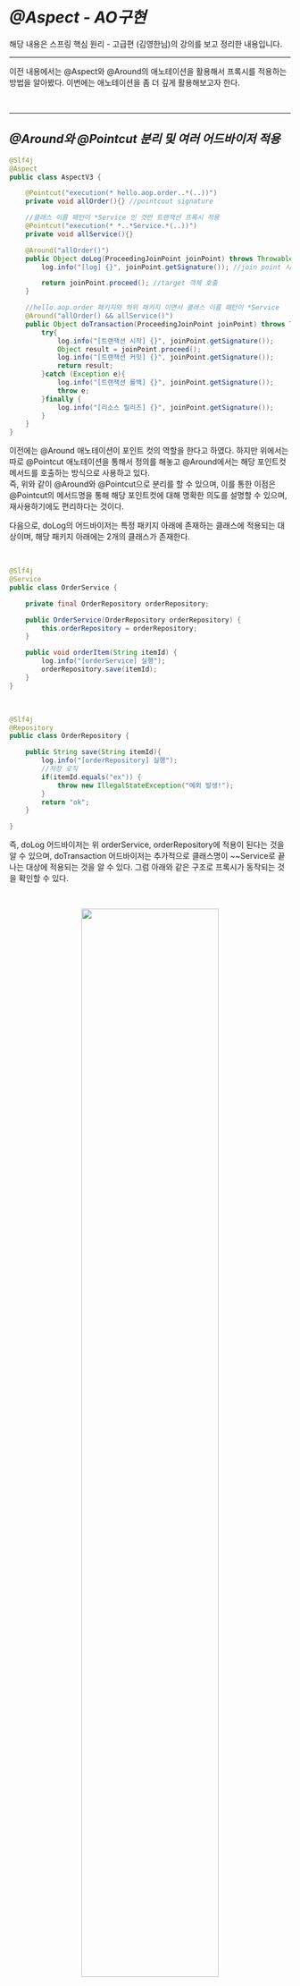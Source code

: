 # **_@Aspect - AO구현_**

해당 내용은 스프링 핵심 원리 - 고급편 (김영한님)의 강의를 보고 정리한 내용입니다.

---

이전 내용에서는 @Aspect와 @Around의 애노테이션을 활용해서 프록시를 적용하는 방법을 알아봤다. 이번에는 애노테이션을 좀 더 깊게 활용해보고자 한다.

</br>

---

## **_@Around와 @Pointcut 분리 및 여러 어드바이저 적용_**

```java
@Slf4j
@Aspect
public class AspectV3 {

    @Pointcut("execution(* hello.aop.order..*(..))")
    private void allOrder(){} //pointcout signature

    //클래스 이름 패턴이 *Service 인 것만 트랜잭션 프록시 적용
    @Pointcut("execution(* *..*Service.*(..))")
    private void allService(){}

    @Around("allOrder()")
    public Object doLog(ProceedingJoinPoint joinPoint) throws Throwable {
        log.info("[log] {}", joinPoint.getSignature()); //join point 시그니처

        return joinPoint.proceed(); //target 객체 호출
    }

    //hello.aop.order 패키지와 하위 패키지 이면서 클래스 이름 패턴이 *Service
    @Around("allOrder() && allService()")
    public Object doTransaction(ProceedingJoinPoint joinPoint) throws Throwable {
        try{
            log.info("[트랜잭션 시작] {}", joinPoint.getSignature());
            Object result = joinPoint.proceed();
            log.info("[트랜잭션 커밋] {}", joinPoint.getSignature());
            return result;
        }catch (Exception e){
            log.info("[트랜잭션 롤백] {}", joinPoint.getSignature());
            throw e;
        }finally {
            log.info("[리소스 릴리즈] {}", joinPoint.getSignature());
        }
    }
}
```

이전에는 @Around 애노테이션이 포인트 컷의 역할을 한다고 하였다. 하지만 위에서는 따로 @Pointcut 애노테이션을 통해서 정의를 해놓고 @Around에서는 해당 포인트컷 메서드를 호출하는 방식으로 사용하고 있다.  
즉, 위와 같이 @Around와 @Pointcut으로 분리를 할 수 있으며, 이를 통한 이점은 @Pointcut의 메서드명을 통해 해당 포인트컷에 대해 명확한 의도를 설명할 수 있으며, 재사용하기에도 편리하다는 것이다.

다음으로, doLog의 어드바이저는 특정 패키지 아래에 존재하는 클래스에 적용되는 대상이며, 해당 패키지 아래에는 2개의 클래스가 존재한다.

</br>

```java
@Slf4j
@Service
public class OrderService {

    private final OrderRepository orderRepository;

    public OrderService(OrderRepository orderRepository) {
        this.orderRepository = orderRepository;
    }

    public void orderItem(String itemId) {
        log.info("[orderService] 실행");
        orderRepository.save(itemId);
    }
}
```

</br>

```java
@Slf4j
@Repository
public class OrderRepository {

    public String save(String itemId){
        log.info("[orderRepository] 실행");
        //저장 로직
        if(itemId.equals("ex")) {
            throw new IllegalStateException("예외 발생!");
        }
        return "ok";
    }

}
```

즉, doLog 어드바이저는 위 orderService, orderRepository에 적용이 된다는 것을 알 수 있으며, doTransaction 어드바이저는 추가적으로 클래스명이 ~~Service로 끝나는 대상에 적용되는 것을 알 수 있다. 그럼 아래와 같은 구조로 프록시가 동작되는 것을 확인할 수 있다.

</br>

  <p align = "center">
  <img src="https://user-images.githubusercontent.com/62879192/207811159-fe74ed67-436b-4fc7-80ba-b0431f1264f7.png" width = 70%>
  </p>

실제로 위와 같이 동작하는지 테스트 코드를 통해 확인해보자.

</br>

```java
    @Test
    void success(){
        orderService.orderItem("itemA");
    }

실행 결과
hello.aop.order.aop.AspectV3             : [log] void hello.aop.order.OrderService.orderItem(String)
hello.aop.order.aop.AspectV3             : [트랜잭션 시작] void hello.aop.order.OrderService.orderItem(String)
hello.aop.order.OrderService             : [orderService] 실행
hello.aop.order.aop.AspectV3             : [log] String hello.aop.order.OrderRepository.save(String)
hello.aop.order.OrderRepository          : [orderRepository] 실행
hello.aop.order.aop.AspectV3             : [트랜잭션 커밋] void hello.aop.order.OrderService.orderItem(String)
hello.aop.order.aop.AspectV3             : [리소스 릴리즈] void hello.aop.order.OrderService.orderItem(String)
```

orderSerivce에 orderItem 메서드를 실행시키면, 프록시 객체가 동작되고, 포인트 컷을 통해서 어드바이저의 실행유무를 판별할 것이다. service가 실행이 될 때는 doLog, doTransaction 두 어드바이저가 모두 실행이 되며, 이후 target인 서비스 원본 객체의 로직을 실행할 것이다. 다음으로 target에서 repository를 호출하고 있는데, 이 때 repository에도 프록시가 적용된 상태여서 doLog 어드바이저가 호출된 후에 target이 실행될 것이다.  
그래서 위와 같은 실행결과가 나타난다.

</br>

---

## **_포인트 컷 분리_**

```java
public class Pointcuts {

    @Pointcut("execution(* hello.aop.order..*(..))")
    public void allOrder(){} //pointcout signature

    //클래스 이름 패턴이 *Service 인 것만 트랜잭션 프록시 적용
    @Pointcut("execution(* *..*Service.*(..))")
    public void allService(){}

    @Pointcut("allOrder() && allService()")
    public void orderAndService(){}
}
```

위와 같이 포인트 컷을 따로 모아두는 클래스로 정의를 할 수 있다. 그리고 아래와 같이 패키지명을 붙여서 사용하면 된다.

</br>

```java
    @Around("hello.aop.order.aop.Pointcuts.allOrder()")
    또는
    @Around("hello.aop.order.aop.Pointcuts.orderAndService()")
```

</br>

---

## **_어드바이저 순서_**

OrderService에는 2개의 어드바이저가 적용이 되는 상태이다. 하지만 순서는 어떻게 적용될지 직접 실행을 해봐야 아는 상황이다. 만약 어드바이저 간에 순서가 상관이 없다면 크게 신경쓸 문제가 아니지만, 만양 순서를 정의해야 한다면 어떻게 해야할까?

@Order 라는 애노테이션을 통해 숫자로 순서를 정의할 수 있는데, 여기서 하나 문제점이 존재한다. 바로 이 애노테이션은 메서드 레벨이 아니라 클래스 레벨에 정의해야 한다는 것이다. 즉 어드바이저 2개에 순서를 정의할려면 2개의 @Aspect 클래스에 따로 @Order로 순서를 정해야 한다는 것이다.

해당 강의에서는 편하게 static class 를 2개 선언해서 설명한다.

```java
@Slf4j
public class AspectV5Order {

    @Aspect
    @Order(2)
    public static class LogAspect {
        @Around("hello.aop.order.aop.Pointcuts.allOrder()")
        public Object doLog(ProceedingJoinPoint joinPoint) throws Throwable {
            log.info("[log] {}", joinPoint.getSignature()); //join point 시그니처

            return joinPoint.proceed(); //target 객체 호출
        }
    }

    @Aspect
    @Order(1)
    public static class TxAspect {
        //hello.aop.order 패키지와 하위 패키지 이면서 클래스 이름 패턴이 *Service
        @Around("hello.aop.order.aop.Pointcuts.orderAndService()")
        public Object doTransaction(ProceedingJoinPoint joinPoint) throws Throwable {
            try{
                log.info("[트랜잭션 시작] {}", joinPoint.getSignature());
                Object result = joinPoint.proceed();
                log.info("[트랜잭션 커밋] {}", joinPoint.getSignature());
                return result;
            }catch (Exception e){
                log.info("[트랜잭션 롤백] {}", joinPoint.getSignature());
                throw e;
            }finally {
                log.info("[리소스 릴리즈] {}", joinPoint.getSignature());
            }
        }
    }

}
```

위와 같이 Class 레벨에 @Order로 순서를 정의하면 해당 순서대로 어드바이저가 작동이 된다.

</br>

---

## **_어드바이저 종류_**

@Around : 메서드 호출 전과 후에 수행되며 가장 강력한 어드바이저이다. 조인 포인트 실행 여부 선택, 반환 값 변환, 예외 변환 등 여러 행위가 가능  
@Before : 조인 포인트 실행 이전(target 메서드 실행 전)에 실행  
@AfterReturning : 조인 포인트 정상 실행 완료후(target 메서드 정상 실행 후) 실행  
@AfterThrowing : 메서드가 예외를 던지는 경우 실행  
@After : 조인 포인트가 정상 또는 에외에 관계없이 실행(finally)

어드바이저를 어느 시점에 적용하여 실행시킬 것이냐에 따라 위와 같이 여러 종류로 나눠진다. @Around로 다른 모든 것들을 대신할 수 있긴 하다.

</br>

```java
    //hello.aop.order 패키지와 하위 패키지 이면서 클래스 이름 패턴이 *Service
    @Around("hello.aop.order.aop.Pointcuts.orderAndService()")
    public Object doTransaction(ProceedingJoinPoint joinPoint) throws Throwable {
        try{
            //@Before
            log.info("[트랜잭션 시작] {}", joinPoint.getSignature());

            Object result = joinPoint.proceed();

            //@AfterReturning
            log.info("[트랜잭션 커밋] {}", joinPoint.getSignature());
            return result;
        }catch (Exception e){
            //@AfterThrowing
            log.info("[트랜잭션 롤백] {}", joinPoint.getSignature());
            throw e;
        }finally {
            //@After
            log.info("[리소스 릴리즈] {}", joinPoint.getSignature());
        }
    }
```

위는 @Around로 동작하는 doTransaction 메서드인데 주석 처리한 부분들이 바로 해당 애노테이션을 사용했을 때 동작되는 시점을 표현한 것이다. (반대로 말하면 @Around는 모든 것을 대체할 수 있음)

</br>

```java
    @Before("hello.aop.order.aop.Pointcuts.orderAndService()")
    public void doBefore(JoinPoint joinPoint){
        log.info("[before] {}", joinPoint.getSignature());
    }

    @AfterReturning(value = "hello.aop.order.aop.Pointcuts.orderAndService()", returning = "result")
    public void doReturn(JoinPoint joinPoint, Object result){
        log.info("[AfterReturning] {} result={}", joinPoint.getSignature(), result);
    }

    @AfterReturning(value = "hello.aop.order.aop.Pointcuts.allOrder()", returning = "result")
    public void doReturn2(JoinPoint joinPoint, String result){
        log.info("[AfterReturning2] {} result={}", joinPoint.getSignature(), result);
    }

    @After(value = "hello.aop.order.aop.Pointcuts.orderAndService()")
    public void doAfter(JoinPoint joinPoint){
        log.info("[after] {}", joinPoint.getSignature());
    }
```

자세한 동작과정을 위해서 위와 같이 여러 어드바이저들을 애노테이션으로 구분해서 정의해 놓았다. 이를 한 번 테스트 코드로 동작시켜보자.

```java
    @Test
    void success(){
        orderService.orderItem("itemA");
    }

실행 결과
 hello.aop.order.aop.AspectV6Advice       : [트랜잭션 시작] void hello.aop.order.OrderService.orderItem(String)
 hello.aop.order.aop.AspectV6Advice       : [before] void hello.aop.order.OrderService.orderItem(String)
 hello.aop.order.OrderService             : [orderService] 실행
 hello.aop.order.OrderRepository          : [orderRepository] 실행
 hello.aop.order.aop.AspectV6Advice       : [AfterReturning] void hello.aop.order.OrderService.orderItem(String) result=null
 hello.aop.order.aop.AspectV6Advice       : [after] void hello.aop.order.OrderService.orderItem(String)
 hello.aop.order.aop.AspectV6Advice       : [트랜잭션 커밋] void hello.aop.order.OrderService.orderItem(String)
 hello.aop.order.aop.AspectV6Advice       : [리소스 릴리즈] void hello.aop.order.OrderService.orderItem(String)
```

해당 테스트 코드를 돌리면 @Around 애노테이션으로 정의된 doTransaction이 동작하게 된다. 이후 @Before가 동작하게 되며 다음으로는 target이 호출이 된다.  
target 호출이 "정상적"으로 종료가 되었으므로, @AfterThrowing이 아닌 @AfterReturning이 동작하게 된다. 그리고 마지막으로 @After가 동작하게 된다.  
만약 target이 예외를 반환했다면 @AfterThrowing이 동작하게 되었을 것이다.

```
@AfterReturning에서 returning으로 정의한 문자열은 메서드 파라미터의 반환값을 받는 변수명과 일치해야하며, target의 반환타입과 해당 어드바이저의 파라미터 타입이 일치 또는 포함할 수 있어야 동작하게 된다.
예를 들어 repository가 현재는 String으로 반환하기 때문에 Object로 받으면 null로 String으로 받으면 문자열로 잘 받아서 어드바이저가 동작이 되겠지만, Integer와 같은 전혀 다른 타입으로 @AfterReturing을 정의해 놓으면 해당 어드바이저는 동작하지 않게 된다.

주의할 점은 반환타입이 매칭이 안된다고 프록시 객체로 만들지 않는 것은 아니다. 프록시 객체를 만들 때 판단하는 것은 아마 value로만 판단하는 것 같다.
```

</br>

  <p align = "center">
  <img src="https://user-images.githubusercontent.com/62879192/207811168-78558dd6-af55-4131-81b0-a56831651452.png" width = 70%>
  </p>

target이 정상 호출되었다고 가정하면, 1 - 2 - 4 - 5 - 6 순으로 동작하게 될 것이며, 예외를 반환했다면 1 - 2 - 3 - 5 - 6 으로 동작하게 될 것이다.

그런데 여기서 의문점이 든다. @Around로 다른 종류의 어드바이저들의 역할을 해낼 수 있는데, 왜 위와 같이 세부적으로 나누는 것일까?  
만약 @Around로 @Before와 같이 target의 메서드 호출 전에만 동작하게 하는 어드바이저를 만들고자 한다해도, @Around에 ProceedingJoinPoint의 proceed 메서드를 호출하지 않는다면 다음에 호출되어야 할 어드바이저 혹은 target의 메서드로 넘어가지가 않는다. 즉, 문제가 발생한다는 것이다.

이럴 때 차라리 @Before로 구현해 놓는다면, 나 또는 이외의 다른 사람들과 함께 작업할 때에도 "제약"을 둠으로써, 위와 같은 사태는 벌어지지 않을 것이며, 또한 의도가 명확히 보이기 때문에 더 좋은 코드가 될 것이다.

내 개인적인 생각으로 이러한 점도 어쩌면 SRP(단일 책임 원칙)을 지키기 위해 구분한 것이라고 생각한다. (세부적으로 책임을 분리)
